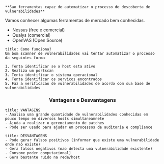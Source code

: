 

```ad-tip
**Sao ferramentas capaz de automatizar o processo de descoberta de vulnerabilidades**
```

Vamos conhecer algumas ferramentas de mercado bem conhecidas.

- Nessus (free e comercial)
- Qualys (comercial)
- OpenVAS (Open Source)


```ad-question
title: Como funciona?
Um bom scanner de vulnerabilidades vai tentar automatizar o processo da seguintes forma

1. Tenta identificar se o host esta ativo
2. Realiza um portscan
3. Tenta identificar o sistema operacional
4. Tenta identificar os servicos encontrados
5. Faz a verificacao de vulnerabilidades de acordo com sua base de vulnerabilidades
```

<h3 align="center" >Vantagens e Desvantagens</h3>

```ad-success
title: VANTAGENS
- Analisa uma grande quantidade de vulnerabilidades conhecidas em pouco tempo em diversos hosts simultaneamnete
- Ajuda a realizar o gerenciamento de patches
- Pode ser usado para ajudar em processos de auditoria e compliance
```

```ad-failure
title: DESVANTAGENS
- Pode gerar falsos positivos (informar que existe uma vulnerabilidade onde nao existe)
- Gera falsos negativos (nao detecta uma vulnerabilidade existente)
- Consome poder computacional]
- Gera bastante ruido na rede/host
```

